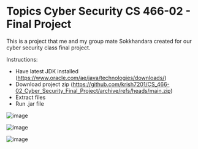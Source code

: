 # Topics Cyber Security CS 466-02 - Final Project
This is a project that me and my group mate Sokkhandara created for our cyber security class final project.

Instructions:
- Have latest JDK installed (https://www.oracle.com/ae/java/technologies/downloads/)
- Download project zip (https://github.com/krish7201/CS_466-02_Cyber_Security_Final_Project/archive/refs/heads/main.zip)
- Extract files
- Run .jar file

![image](https://github.com/user-attachments/assets/9193e7dd-f580-48d7-8591-22ba2c795c74)

![image](https://github.com/user-attachments/assets/0abdc0c7-6f7b-4be8-a106-158336fe135c)

![image](https://github.com/user-attachments/assets/4cb885ff-20b4-4d7b-8816-e259d5898adf)

